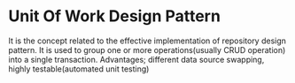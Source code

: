 # Unit Of Work Design Pattern

It is the concept related to the effective implementation of repository design pattern. It is used to group one or more operations(usually CRUD operation) into a single transaction. Advantages; different data source
swapping, highly testable(automated unit testing)
